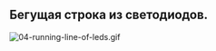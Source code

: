 ## Бегущая строка из светодиодов.

![04-running-line-of-leds.gif](content/04-running-line-of-leds.gif)